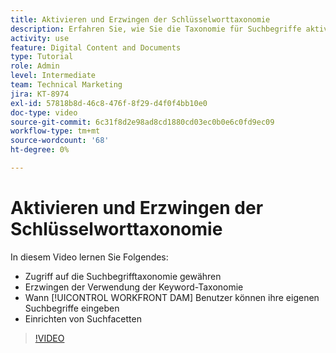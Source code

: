 ```yaml
---
title: Aktivieren und Erzwingen der Schlüsselworttaxonomie
description: Erfahren Sie, wie Sie die Taxonomie für Suchbegriffe aktivieren und durchsetzen, wenn Benutzer eigene Suchbegriffe eingeben und Suchfacetten einrichten können in [!UICONTROL WORKFRONT DAM].
activity: use
feature: Digital Content and Documents
type: Tutorial
role: Admin
level: Intermediate
team: Technical Marketing
jira: KT-8974
exl-id: 57818b8d-46c8-476f-8f29-d4f0f4bb10e0
doc-type: video
source-git-commit: 6c31f8d2e98ad8cd1880cd03ec0b0e6c0fd9ec09
workflow-type: tm+mt
source-wordcount: '68'
ht-degree: 0%

---
```


# Aktivieren und Erzwingen der Schlüsselworttaxonomie

In diesem Video lernen Sie Folgendes:

* Zugriff auf die Suchbegrifftaxonomie gewähren
* Erzwingen der Verwendung der Keyword-Taxonomie
* Wann [!UICONTROL WORKFRONT DAM] Benutzer können ihre eigenen Suchbegriffe eingeben
* Einrichten von Suchfacetten

>[!VIDEO](https://video.tv.adobe.com/v/335237/?quality=12&learn=on)
